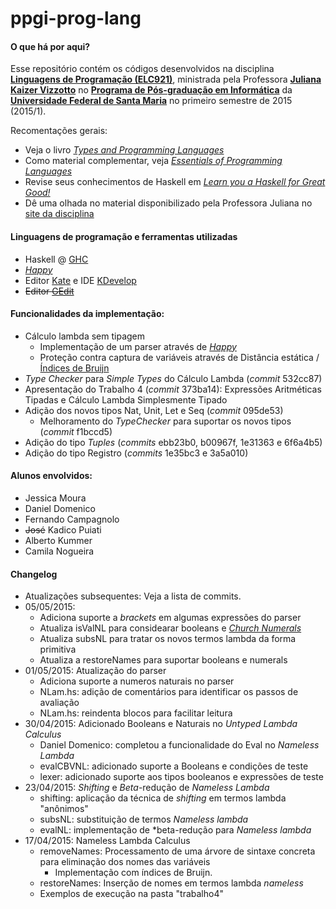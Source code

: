 # ppgi-prog-lang

#### O que há por aqui?
Esse repositório contém os códigos desenvolvidos na disciplina [**Linguagens de Programação (ELC921)**](http://www-usr.inf.ufsm.br/~juvizzotto/prog-lang/), ministrada pela Professora [**Juliana Kaizer Vizzotto**](http://www-usr.inf.ufsm.br/~juvizzotto/) no [**Programa de Pós-graduação em Informática**](http://w3.ufsm.br/ppgi/) da [**Universidade Federal de Santa Maria**](http://www.ufsm.br) no primeiro semestre de 2015 (2015/1).

Recomentações gerais:
- Veja o livro [*Types and Programming Languages*](https://www.cis.upenn.edu/~bcpierce/tapl/)
- Como material complementar, veja [*Essentials of Programming Languages*](https://mitpress.mit.edu/books/essentials-programming-languages)
- Revise seus conhecimentos de Haskell em [*Learn you a Haskell for Great Good!*](http://learnyouahaskell.com/chapters)
- Dê uma olhada no material disponibilizado pela Professora Juliana no [site da disciplina](http://www-usr.inf.ufsm.br/~juvizzotto/prog-lang/)

#### Linguagens de programação e ferramentas utilizadas
- Haskell @ [GHC](https://www.haskell.org/ghc/)
- [*Happy*](https://www.haskell.org/happy/)
- Editor [Kate](http://kate-editor.org/) e IDE [KDevelop](https://www.kdevelop.org/)
- ~~Editor [GEdit](https://wiki.gnome.org/Apps/Gedit)~~

#### Funcionalidades da implementação:

- Cálculo lambda sem tipagem
   - Implementação de um parser através de [*Happy*](https://www.haskell.org/happy/)
   - Proteção contra captura de variáveis através de Distância estática / [Índices de Bruijn](http://en.wikipedia.org/wiki/De_Bruijn_index)
- *Type Checker* para *Simple Types* do Cálculo Lambda (*commit* 532cc87)
- Apresentação do Trabalho 4 (*commit* 373ba14): Expressões Aritméticas Tipadas e Cálculo Lambda Simplesmente Tipado
- Adição dos novos tipos Nat, Unit, Let e Seq (*commit* 095de53)
   - Melhoramento do *TypeChecker* para suportar os novos tipos (*commit* f1bccd5)
- Adição do tipo *Tuples* (*commits* ebb23b0, b00967f, 1e31363 e 6f6a4b5)
- Adição do tipo Registro (*commits* 1e35bc3 e 3a5a010)


#### Alunos envolvidos:
- Jessica Moura
- Daniel Domenico
- Fernando Campagnolo
- ~~José~~ Kadico Puiati
- Alberto Kummer
- Camila Nogueira


#### Changelog
- Atualizações subsequentes: Veja a lista de commits.
- 05/05/2015:
   - Adiciona suporte a *brackets* em algumas expressões do parser
   - Atualiza isValNL para considearar booleans e [*Church Numerals*](https://en.wikipedia.org/wiki/Church_encoding#Church_numerals)
   - Atualiza subsNL para tratar os novos termos lambda da forma primitiva
   - Atualiza a restoreNames para suportar booleans e numerals
- 01/05/2015: Atualização do parser
   - Adiciona suporte a numeros naturais no parser
   - NLam.hs: adição de comentários para identificar os passos de avaliação
   - NLam.hs: reindenta blocos para facilitar leitura
- 30/04/2015: Adicionado Booleans e Naturais no *Untyped Lambda Calculus*
   - Daniel Domenico: completou a funcionalidade do Eval no *Nameless Lambda*
   - evalCBVNL: adicionado suporte a Booleans e condições de teste
   - lexer: adicionado suporte aos tipos booleanos e expressões de teste
- 23/04/2015: *Shifting* e *Beta*-redução de *Nameless Lambda*
   - shifting: aplicação da técnica de *shifting* em termos lambda "anônimos"
   - subsNL: substituição de termos *Nameless lambda*
   - evalNL: implementação de *beta-redução para *Nameless lambda*
- 17/04/2015: Nameless Lambda Calculus
   - removeNames: Processamento de uma árvore de sintaxe concreta para eliminação dos nomes das variáveis
      - Implementação com índices de Bruijn.
   - restoreNames: Inserção de nomes em termos lambda *nameless*
   - Exemplos de execução na pasta "trabalho4"
